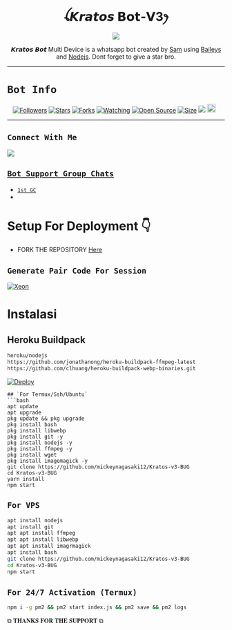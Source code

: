  

<h1 align="center">ꪶ𝙆𝙧𝙖𝙩𝙤𝙨 𝗕𝗼𝘁-𝗩3ꫂ<br></h1>
<p align="center">
<img src="https://telegra.ph/file/1e545a3e6d9383d1c6988.jpg" />
</p>

<p align="center">
𝙆𝙧𝙖𝙩𝙤𝙨 𝘽𝙤𝙩 Multi Device is a whatsapp bot created by <a href="https://github.com/Samu-el1" target="_blank">Sam</a> using <a href="https://github.com/adiwajshing/Baileys" target="_blank">Baileys</a> and <a href="https://github.com/nodejs" target="_blank">Nodejs</a>. Dont forget to give a star bro.
</p>



------

# ```Bot Info```
<p align="center">
<a href="https://github.com/mickeynagasaki12/followers"><img title="Followers" src="https://img.shields.io/github/followers/mickeynagasaki12?color=red&style=flat-square"></a>
<a href="https://github.com/mickeynagasaki12/Kratos-v3-BUG/stargazers/"><img title="Stars" src="https://img.shields.io/github/stars/mickeynagasaki12/Kratos-v3-BUG?color=blue&style=flat-square"></a>
<a href="https://github.com/mickeynagasaki12/Kratos-v3-BUG/network/members"><img title="Forks" src="https://img.shields.io/github/forks/mickeynagasaki12/Kratos-v3-BUG?color=red&style=flat-square"></a>
<a href="https://github.com/mickeynagasaki12/Kratos-v3-BUG/watchers"><img title="Watching" src="https://img.shields.io/github/watchers/mickeynagasaki12/Kratos-v3-BUG?label=Watchers&color=blue&style=flat-square"></a>
<a href="https://github.com/mickeynagasaki12/Kratos-v3-BUG"><img title="Open Source" src="https://img.shields.io/badge/Author-Somiya%20Bot%20Inc.-red?v=103"></a>
<a href="https://github.com/mickeynagasaki12/Kratos-v3-BUG/"><img title="Size" src="https://img.shields.io/github/repo-size/mickeynagasaki12/Kratos-v3-BUG?style=flat-square&color=green"></a>
<a href="https://hits.seeyoufarm.com"><img src="https://hits.seeyoufarm.com/api/count/incr/badge.svg?url=https%3A%2F%2Fgithub.com%2mickeynagasaki12%2FKratos-v3-BUG&count_bg=%2379C83D&title_bg=%23555555&icon=probot.svg&icon_color=%2300FF6D&title=hits&edge_flat=false"/></a>
<a href="https://github.com/mickeynagasaki12/Kratos-v3-BUG/graphs/commit-activity"><img height="20" src="https://img.shields.io/badge/Maintained%3F-yes-green.svg"></a>&nbsp;&nbsp;
</p>
<p align='center'>
    </p>

-------

## ```Connect With Me```
<p align="center">

<a href="https://chat.whatsapp.com/EPSGKau0IVi7J5lyOJO7Jk"><img src="https://img.shields.io/badge/WhatsApp ?style=for-the-badge&logo=whatsapp&logoColor=white&link=httpshttps://chat.whatsapp.com/EPSGKau0IVi7J5lyOJO7Jk" /><br>


## ```Bot Support Group Chats```

- [`1st GC`](https://chat.whatsapp.com/EPSGKau0IVi7J5lyOJO7Jk)
- 



# Setup For Deployment 👇

- FORK THE REPOSITORY [Here](https://github.com/mickeynagasaki12/Kratos-v3-BUG/fork)

## `Generate Pair Code For Session`
[![Xeon](https://repl.it/badge/github/quiec/whatsasena)](https://replit.com/@pesguru02/Pairing-Classic-Ai)

# Instalasi
## Heroku Buildpack
```bash
heroku/nodejs
https://github.com/jonathanong/heroku-buildpack-ffmpeg-latest
https://github.com/clhuang/heroku-buildpack-webp-binaries.git
```

[![Deploy](https://www.herokucdn.com/deploy/button.svg)](https://heroku.com/deploy?template=https://github.com/mickeynagasaki12/Kratos-v3-BUG/)

```
## `For Termux/Ssh/Ubuntu`
```bash
apt update
apt upgrade
pkg update && pkg upgrade
pkg install bash
pkg install libwebp
pkg install git -y
pkg install nodejs -y 
pkg install ffmpeg -y 
pkg install wget
pkg install imagemagick -y
git clone https://github.com/mickeynagasaki12/Kratos-v3-BUG
cd Kratos-v3-BUG 
yarn install
npm start
```
## `For VPS`
```bash
apt install nodejs 
apt install git 
apt apt install ffmpeg 
apt apt install libwebp 
apt apt install imagrmagick
apt install bash
git clone https://github.com/mickeynagasaki12/Kratos-v3-BUG
cd Kratos-v3-BUG 
npm start
```
## `For 24/7 Activation (Termux)`
```bash
npm i -g pm2 && pm2 start index.js && pm2 save && pm2 logs
```

 ⧉ 𝐓𝐇𝐀𝐍𝐊𝐒 𝐅𝐎𝐑 𝐓𝐇𝐄 𝐒𝐔𝐏𝐏𝐎𝐑𝐓 ⧉
